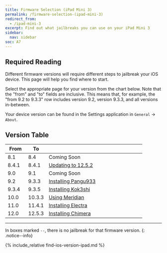 ```yaml
---
title: Firmware Selection (iPad Mini 3)
permalink: /firmware-selection-(ipad-mini-3)
redirect_from:
  - /ipad-mini-3
excerpt: Find out what jailbreaks you can use on your iPad Mini 3
sidebar:
  nav: sidebar
soc: A7
---
```


## Required Reading

Different firmware versions will require different steps to jailbreak your iOS device. This page will help you find where to start.

Select the appropriate page for your version from the chart below. Note that the "from" and "to" fields are inclusive. This means that, for example, the "from 9.2 to 9.3.3" row includes version 9.2, version 9.3.3, and all versions in-between.

Your device version can be found in the Settings application in `General` -> `About`.

## Version Table

<table class="version_table">
  <colgroup>
    <col span="1" style="width: 15%;">
    <col span="1" style="width: 15%;">
    <col span="1" style="width: 70%;">
  </colgroup>
  <thead>
    <tr>
      <th>From</th>
      <th>To</th>
      <th></th>
    </tr>
  </thead>
  <tbody>
    <tr>
      <td>8.1</td>
      <td>8.4</td>
      <td>Coming Soon</td>
    </tr>
    <tr>
      <td>8.4.1</td>
      <td>8.4.1</td>
      <td><a href="updating-to-12-5-2">Updating to 12.5.2</a></td>
    </tr>
    <tr>
      <td>9.0</td>
      <td>9.1</td>
      <td>Coming Soon</td>
    </tr>
    <tr>
      <td>9.2</td>
      <td>9.3.3</td>
      <td><a href="installing-pangu933">Installing Pangu933</a></td>
    </tr>
    <tr>
      <td>9.3.4</td>
      <td>9.3.5</td>
      <td><a href="installing-kok3shi">Installing Kok3shi</a></td>
    </tr>
    <tr>
      <td>10.0</td>
      <td>10.3.3</td>
      <td><a href="using-meridian">Using Meridian</a></td>
    </tr>
   <tr>
      <td>11.0</td>
      <td>11.4.1</td>
      <td><a href="installing-electra">Installing Electra</a></td>
    </tr>
    <tr>
      <td>12.0</td>
      <td>12.5.3</td>
      <td><a href="installing-chimera">Installing Chimera</a></td>
    </tr>
  </tbody>
</table>

---

In boxes marked `--`, there is no jailbreak for that firmware version.
{: .notice--info}

{% include_relative find-ios-version-ipad.md %}
